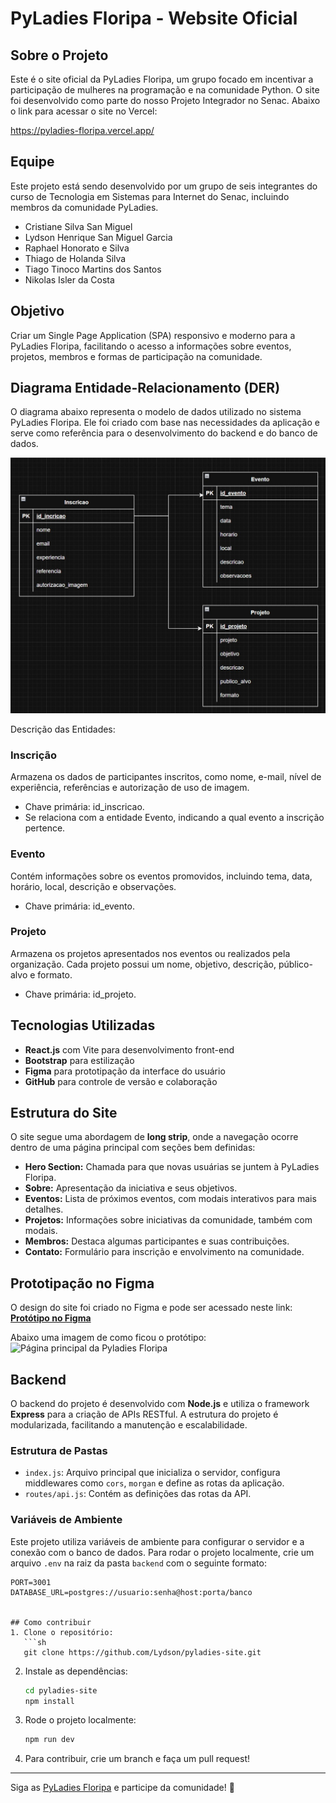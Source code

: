 # PyLadies Floripa - Website Oficial

## Sobre o Projeto
Este é o site oficial da PyLadies Floripa, um grupo focado em incentivar a participação de mulheres na programação e na comunidade Python. O site foi desenvolvido como parte do nosso Projeto Integrador no Senac. Abaixo o link para acessar o site no Vercel:

https://pyladies-floripa.vercel.app/

## Equipe
Este projeto está sendo desenvolvido por um grupo de seis integrantes do curso de Tecnologia em Sistemas para Internet do Senac, incluindo membros da comunidade PyLadies.
- Cristiane Silva San Miguel
- Lydson Henrique San Miguel Garcia
- Raphael Honorato e Silva
- Thiago de Holanda Silva
- Tiago Tinoco Martins dos Santos
- Nikolas Isler da Costa

## Objetivo
Criar um Single Page Application (SPA) responsivo e moderno para a PyLadies Floripa, facilitando o acesso a informações sobre eventos, projetos, membros e formas de participação na comunidade.

## Diagrama Entidade-Relacionamento (DER)
O diagrama abaixo representa o modelo de dados utilizado no sistema PyLadies Floripa. Ele foi criado com base nas necessidades da aplicação e serve como referência para o desenvolvimento do backend e do banco de dados.

![Diagrama Entidade-Relacionamento do PyLadies Floripa](https://github.com/Lydson/PyLadies-Floripa/blob/main/frontend/src/assets/Diagrama_Entidade_Relacionamento_Pyladies.jpeg?raw=true)

Descrição das Entidades:
### Inscrição
Armazena os dados de participantes inscritos, como nome, e-mail, nível de experiência, referências e autorização de uso de imagem.
- Chave primária: id_inscricao.
- Se relaciona com a entidade Evento, indicando a qual evento a inscrição pertence.

### Evento
Contém informações sobre os eventos promovidos, incluindo tema, data, horário, local, descrição e observações.
- Chave primária: id_evento.

### Projeto
Armazena os projetos apresentados nos eventos ou realizados pela organização. Cada projeto possui um nome, objetivo, descrição, público-alvo e formato.
- Chave primária: id_projeto.

## Tecnologias Utilizadas
- **React.js** com Vite para desenvolvimento front-end
- **Bootstrap** para estilização
- **Figma** para prototipação da interface do usuário
- **GitHub** para controle de versão e colaboração

## Estrutura do Site
O site segue uma abordagem de **long strip**, onde a navegação ocorre dentro de uma página principal com seções bem definidas:
- **Hero Section:** Chamada para que novas usuárias se juntem à PyLadies Floripa.
- **Sobre:** Apresentação da iniciativa e seus objetivos.
- **Eventos:** Lista de próximos eventos, com modais interativos para mais detalhes.
- **Projetos:** Informações sobre iniciativas da comunidade, também com modais.
- **Membros:** Destaca algumas participantes e suas contribuições.
- **Contato:** Formulário para inscrição e envolvimento na comunidade.

## Prototipação no Figma
O design do site foi criado no Figma e pode ser acessado neste link:
[**Protótipo no Figma**](https://www.figma.com/design/PZI7I2eIyr81m0OI3Lam5L/GRUPO-2---SITE.-PYLADIES?node-id=63-262&t=61I3y6mtkeAX1czI-1)

Abaixo uma imagem de como ficou o protótipo:
![Página principal da Pyladies Floripa](https://github.com/Lydson/PyLadies-Floripa/blob/main/frontend/src/assets/SPA%20-%20PyLadies%20Floripa.png)

## Backend
O backend do projeto é desenvolvido com **Node.js** e utiliza o framework **Express** para a criação de APIs RESTful. A estrutura do projeto é modularizada, facilitando a manutenção e escalabilidade.

### Estrutura de Pastas
- `index.js`: Arquivo principal que inicializa o servidor, configura middlewares como `cors`, `morgan` e define as rotas da aplicação.
- `routes/api.js`: Contém as definições das rotas da API.

### Variáveis de Ambiente
Este projeto utiliza variáveis de ambiente para configurar o servidor e a conexão com o banco de dados.
Para rodar o projeto localmente, crie um arquivo `.env` na raiz da pasta `backend` com o seguinte formato:
```env
PORT=3001
DATABASE_URL=postgres://usuario:senha@host:porta/banco


## Como contribuir
1. Clone o repositório:
   ```sh
   git clone https://github.com/Lydson/pyladies-site.git
   ```
2. Instale as dependências:
   ```sh
   cd pyladies-site
   npm install
   ```
3. Rode o projeto localmente:
   ```sh
   npm run dev
   ```
4. Para contribuir, crie um branch e faça um pull request!

---
Siga as [PyLadies Floripa](https://www.instagram.com/pyladiesfloripa/) e participe da comunidade! 🚀

